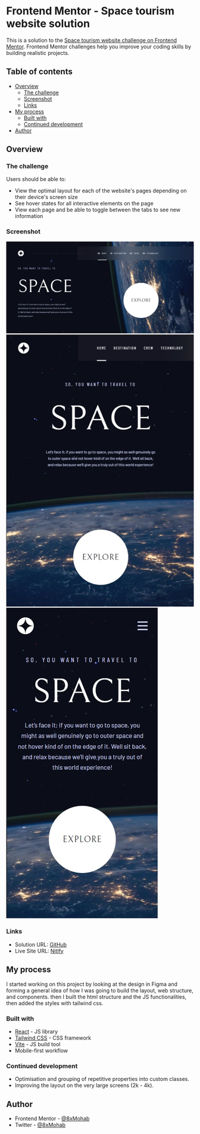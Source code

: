 # Frontend Mentor - Space tourism website solution

This is a solution to the [Space tourism website challenge on Frontend Mentor](https://www.frontendmentor.io/challenges/space-tourism-multipage-website-gRWj1URZ3). Frontend Mentor challenges help you improve your coding skills by building realistic projects. 

## Table of contents

- [Overview](#overview)
  - [The challenge](#the-challenge)
  - [Screenshot](#screenshot)
  - [Links](#links)
- [My process](#my-process)
  - [Built with](#built-with)
  - [Continued development](#continued-development)
- [Author](#author)

## Overview

### The challenge

Users should be able to:

- View the optimal layout for each of the website's pages depending on their device's screen size
- See hover states for all interactive elements on the page
- View each page and be able to toggle between the tabs to see new information

### Screenshot

![Desktop](./screenshot/desktop.jpg)
![Tablet](./screenshot/tablet.jpg)
![Moblie](./screenshot/moblie.jpg)

### Links

- Solution URL: [GitHub](https://github.com/8xMohab/space-tourism-website)
- Live Site URL: [Nitlfy](https://your-live-site-url.com)

## My process

I started working on this project by looking at the design in Figma and forming a general idea of how I was going to build the layout, web structure, and components. then I built the html structure and the JS functionalities, then added the styles with tailwind css.

### Built with

- [React](https://reactjs.org/) - JS library
- [Tailwind CSS](https://tailwindcss.com/) - CSS framework
- [Vite](https://vitejs.dev/) - JS build tool
- Mobile-first workflow

### Continued development

- Optimisation and grouping of repetitive properties into custom classes.
- Improving the layout on the very large screens (2k - 4k).

## Author

- Frontend Mentor - [@8xMohab](https://www.frontendmentor.io/profile/8xMohab)
- Twitter - [@8xMohab](https://www.twitter.com/8xMohab)